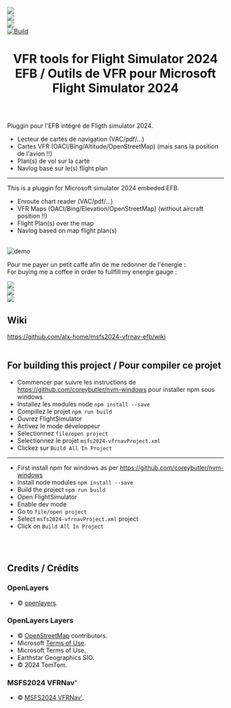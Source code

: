 [<img src="https://liberapay.com/assets/widgets/donate.svg">](https://liberapay.com/alex-home/donate) \
[<img src="https://img.shields.io/liberapay/goal/alex-home.svg?logo=liberapay">](https://liberapay.com/alex-home/donate) \
[<img src="https://github.com/user-attachments/assets/2e494c0c-6085-4e2f-a728-77a1d3bafc71">](https://www.paypal.com/donate/?cmd=_s-xclick&hosted_button_id=UFLZE3KQB78Z4) \
[![Build](https://github.com/alx-home/msfs2024-vfrnav-efb/actions/workflows/build.yml/badge.svg?branch=master)](https://github.com/alx-home/msfs2024-vfrnav-efb/actions/workflows/build.yml) 

# <p align="center">VFR tools for Flight Simulator 2024 EFB / Outils de VFR pour Microsoft Flight Simulator 2024</p>

<br>
<br> 
Pluggin pour l'EFB intégré de Fligth simulator 2024.

-  Lecteur de cartes de navigation (VAC/pdf/...)
-  Cartes VFR (OACI/Bing/Altitude/OpenStreetMap) (mais sans la position de l'avion !!)
-  Plan(s) de vol sur la carte
-  Navlog basé sur le(s) flight plan

---

This is a pluggin for Microsoft simulator 2024 embeded EFB.

-  Enroute chart reader (VAC/pdf/...)
-  VFR Maps (OACI/Bing/Elevation/OpenStreetMap) (without aircraft position !!)
-  Flight Plan(s) over the map
-  Navlog based on map flight plan(s)
   <br>
   <br>

![demo](https://github.com/user-attachments/assets/ac67060b-d26c-40d1-b385-e11fa8e43bbc)

Pour me payer un petit caffé afin de me redonner de l'énergie : \
For buying me a coffee in order to fullfill my energie gauge :

[<img src="https://liberapay.com/assets/widgets/donate.svg">](https://liberapay.com/alex-home/donate) \
[<img src="https://img.shields.io/liberapay/goal/alex-home.svg?logo=liberapay">](https://liberapay.com/alex-home/donate) \
[<img src="https://github.com/user-attachments/assets/2e494c0c-6085-4e2f-a728-77a1d3bafc71">](https://www.paypal.com/donate/?cmd=_s-xclick&hosted_button_id=UFLZE3KQB78Z4)

## Wiki

https://github.com/alx-home/msfs2024-vfrnav-efb/wiki
<br>
<br>

## For building this project / Pour compiler ce projet

-  Commencer par suivre les instructions de https://github.com/coreybutler/nvm-windows pour installer npm sous windows
-  Installez les modules node `npm install --save`
-  Compillez le projet `npm run build`
-  Ouvrez FlightSimulator
-  Activez le mode développeur
-  Selectionnez `file/open project`
-  Selectionnez le projet `msfs2024-vfrnavProject.xml`
-  Clickez sur `Build All In Project`

---

-  First install npm for windows as per https://github.com/coreybutler/nvm-windows
-  Install node modules `npm install --save`
-  Build the project `npm run build`
-  Open FlightSimulator
-  Enable dev mode
-  Go to `file/open project`
-  Select `msfs2024-vfrnavProject.xml` project
-  Click on `Build All In Project`

<br>
<br>

## Credits / Crédits

### OpenLayers

-  © <a href="https://github.com/openlayers/openlayers/blob/main/LICENSE.md" target="_blank">openlayers</a>.

### OpenLayers Layers

-  © <a href="https://www.openstreetmap.org/copyright" target="_blank">OpenStreetMap</a> contributors.
-  Microsoft <a className="ol-attribution-bing-tos" href="https://www.microsoft.com/maps/product/terms.html" target="_blank">Terms of Use</a>.
-  Microsoft Terms of Use.
-  Earthstar Geographics SIO.
-  © 2024 TomTom.

### MSFS2024 VFRNav'

-  © <a href="https://github.com/alx-home/msfs2024-vfrnav-efb/blob/master/LICENSE" target="_blank">MSFS2024 VFRNav&apos;</a>.
